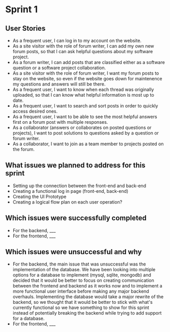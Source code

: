# Sprint 1
## User Stories
- As a frequent user, I can log in to my account on the website.
- As a site visitor with the role of forum writer, I can add my own new forum posts, so that I can ask helpful questions about my software project.
- As a forum writer, I can add posts that are classified either as a software question or a software project collaboration.
- As a site visitor with the role of forum writer, I want my forum posts to stay on the website, so even if the website goes down for maintenence my questions and answers will still be there.
- As a frequent user, I want to know when each thread was originally uploaded, so that I can know what helpful information is most up to date.
- As a frequent user, I want to search and sort posts in order to quickly access desired ones.
- As a frequent user, I want to be able to see the most helpful answers first on a forum post with multiple responses. 
- As a collaborator (answers or collaborates on posted questions or projects), I want to post solutions to questions asked by a question or forum writer.
- As a collaborator, I want to join as a team member to projects posted on the forum.
## What issues we planned to address for this sprint
- Setting up the connection between the front-end and back-end
- Creating a functional log in page (front-end, back-end)
- Creating the UI Prototype
- Creating a logical flow plan on each user operation?
## Which issues were successfully completed
- For the backend, ___
- For the frontend, ___
## Which issues were unsuccessful and why
- For the backend, the main issue that was unsuccessful was the implementation of the database. We have been looking into multiple options for a database to implement (mysql, sqlite, mongodb) and decided that it would be better to focus on creating communication between the frontend and backend as it works now and to implement a more functional user interface before making any major backend overhauls. Implementing the database would take a major rewrite of the backend, so we thought that it would be better to stick with what's currently functional so we have something to show for this sprint instead of potentially breaking the backend while trying to add support for a database.
- For the frontend, ___

